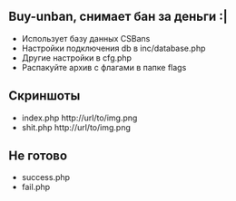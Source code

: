 ## Buy-unban, снимает бан за деньги :|
- Использует базу данных CSBans
- Настройки подключения db в inc/database.php
- Другие настройки в cfg.php
- Распакуйте архив с флагами в папке flags

## Скриншоты
- index.php http://url/to/img.png
- shit.php http://url/to/img.png

## Не готово
- success.php
- fail.php
